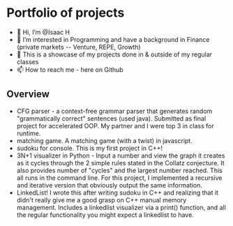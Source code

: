 # Portfolio of projects
- 👋 Hi, I’m @Isaac H
- 👀 I’m interested in Programming and have a background in Finance (private markets -- Venture, REPE, Growth)
- 🌱 This is a showcase of my projects done in & outside of my regular classes
- 📫 How to reach me - here on Github
  
## Overview
- CFG parser - a context-free grammar parser that generates random "grammatically correct" sentences (used java). Submitted as final project for accelerated OOP. My partner and I were top 3 in class for runtime.
- matching game. A matching game (with a twist) in javascript.
- sudoku for console. This is my first project in C++!
- 3N+1 visualizer in Python - Input a number and view the graph it creates as it cycles through the 2 simple rules stated in the Collatz conjecture. It also provides number of "cycles" and the largest number reached. This all runs in the command line. For this project, I implemented a recursive and iterative version that obviously output the same information.
- LinkedList! I wrote this after writing sudoku in C++ and realizing that it didn't really give me a good grasp on C++ manual memory management. Includes a linkedlist visualizer via a print() function, and all the regular functionality you might expect a linkedlist to have.

<!---
ramencover/ramencover is a ✨ special ✨ repository because its `README.md` (this file) appears on your GitHub profile.
You can click the Preview link to take a look at your changes.
--->
